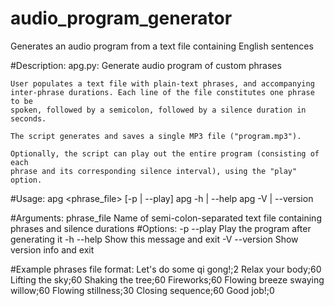 # audio_program_generator
Generates an audio program from a text file containing English sentences

#Description:
    apg.py: Generate audio program of custom phrases

    User populates a text file with plain-text phrases, and accompanying
    inter-phrase durations. Each line of the file constitutes one phrase to be
    spoken, followed by a semicolon, followed by a silence duration in seconds.

    The script generates and saves a single MP3 file ("program.mp3").

    Optionally, the script can play out the entire program (consisting of each
    phrase and its corresponding silence interval), using the "play" option.

#Usage:
    apg <phrase_file> [-p | --play]
    apg -h | --help
    apg -V | --version

#Arguments:
    phrase_file     Name of semi-colon-separated text file
                    containing phrases and silence durations
#Options:
    -p --play       Play the program after generating it
    -h --help       Show this message and exit
    -V --version    Show version info and exit

#Example phrases file format:
    Let's do some qi gong!;2
    Relax your body;60
    Lifting the sky;60
    Shaking the tree;60
    Fireworks;60
    Flowing breeze swaying willow;60
    Flowing stillness;30
    Closing sequence;60
    Good job!;0
